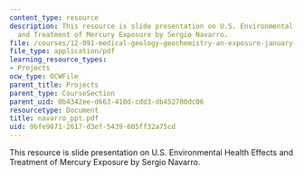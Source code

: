 ```yaml
---
content_type: resource
description: This resource is slide presentation on U.S. Environmental Health Effects
  and Treatment of Mercury Exposure by Sergio Navarro.
file: /courses/12-091-medical-geology-geochemistry-an-exposure-january-iap-2006/9bfe98712617d3ef5439605ff32a75cd_navarro_ppt.pdf
file_type: application/pdf
learning_resource_types:
- Projects
ocw_type: OCWFile
parent_title: Projects
parent_type: CourseSection
parent_uid: 0b4342ee-d663-410d-cdd3-db452780dc06
resourcetype: Document
title: navarro_ppt.pdf
uid: 9bfe9871-2617-d3ef-5439-605ff32a75cd
---
```

This resource is slide presentation on U.S. Environmental Health Effects and Treatment of Mercury Exposure by Sergio Navarro.

